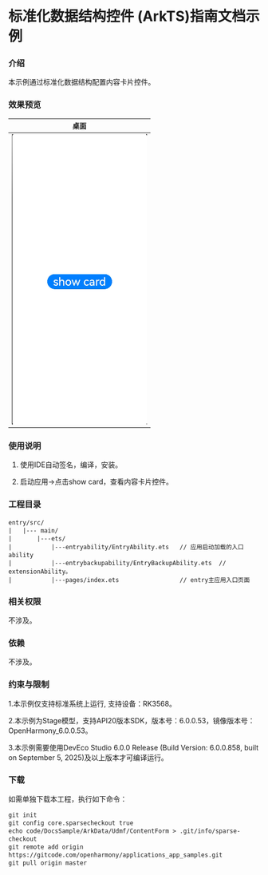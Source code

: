 # 标准化数据结构控件 (ArkTS)指南文档示例

### 介绍

本示例通过标准化数据结构配置内容卡片控件。

### 效果预览

| 桌面                                |
|-----------------------------------|
| ![img.png](screenshots/image.png) |

### 使用说明

1. 使用IDE自动签名，编译，安装。

2. 启动应用->点击show card，查看内容卡片控件。

### 工程目录
```
entry/src/
|   |--- main/
|       |---ets/
|           |---entryability/EntryAbility.ets   // 应用启动加载的入口ability
|           |---entrybackupability/EntryBackupAbility.ets  // extensionAbility。
|           |---pages/index.ets                 // entry主应用入口页面
```

### 相关权限

不涉及。

### 依赖

不涉及。

### 约束与限制

1.本示例仅支持标准系统上运行, 支持设备：RK3568。

2.本示例为Stage模型，支持API20版本SDK，版本号：6.0.0.53，镜像版本号：OpenHarmony_6.0.0.53。

3.本示例需要使用DevEco Studio 6.0.0 Release (Build Version: 6.0.0.858, built on September 5, 2025)及以上版本才可编译运行。

### 下载

如需单独下载本工程，执行如下命令：

````
git init
git config core.sparsecheckout true
echo code/DocsSample/ArkData/Udmf/ContentForm > .git/info/sparse-checkout
git remote add origin https://gitcode.com/openharmony/applications_app_samples.git
git pull origin master
````